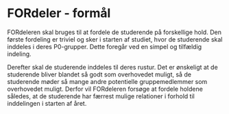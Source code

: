 # FORdeler - formål
FORdeleren skal bruges til at fordele de studerende på forskellige hold. Den første fordeling er triviel og sker i starten af studiet, hvor de studerende skal inddeles i deres P0-grupper. Dette foregår ved en simpel og tilfældig indeling.

Derefter skal de studerende inddeles til deres rustur. Det er ønskeligt at de studerende bliver blandet så godt som overhovedet muligt, så de studerende møder så mange andre potentielle gruppemedlemmer som overhovedet muligt.
Derfor vil FORdeleren forsøge at fordele holdene således, at de studerende har færrest mulige relationer i forhold til inddelingen i starten af året.
